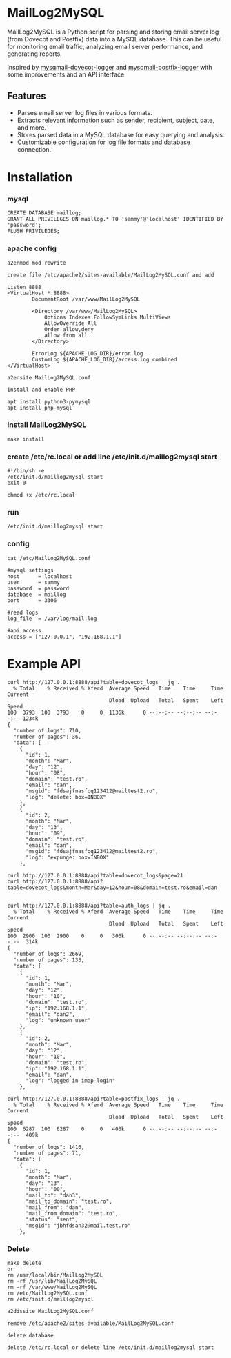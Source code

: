 # MailLog2MySQL
MailLog2MySQL is a Python script for parsing and storing email server log (from Dovecot and Postfix) data into a MySQL database. This can be useful for monitoring email traffic, analyzing email server performance, and generating reports.

Inspired by [mysqmail-dovecot-logger](https://packages.debian.org/stable/mail/mysqmail-dovecot-logger) and [mysqmail-postfix-logger](https://packages.debian.org/sid/mysqmail-postfix-logger) with some improvements and an API interface.


## Features
- Parses email server log files in various formats.
- Extracts relevant information such as sender, recipient, subject, date, and more.
- Stores parsed data in a MySQL database for easy querying and analysis.
- Customizable configuration for log file formats and database connection.

# Installation 

### mysql
```
CREATE DATABASE maillog;
GRANT ALL PRIVILEGES ON maillog.* TO 'sammy'@'localhost' IDENTIFIED BY 'password';
FLUSH PRIVILEGES;

```

### apache config
```
a2enmod mod rewrite
```

```
create file /etc/apache2/sites-available/MailLog2MySQL.conf and add

Listen 8888
<VirtualHost *:8888>
        DocumentRoot /var/www/MailLog2MySQL

        <Directory /var/www/MailLog2MySQL>
            Options Indexes FollowSymLinks MultiViews
            AllowOverride All
            Order allow,deny
            allow from all
        </Directory>

        ErrorLog ${APACHE_LOG_DIR}/error.log
        CustomLog ${APACHE_LOG_DIR}/access.log combined
</VirtualHost>
```
```
a2ensite MailLog2MySQL.conf
```

```
install and enable PHP
```

```
apt install python3-pymysql
apt install php-mysql
```

### install MailLog2MySQL
```
make install

```



### create /etc/rc.local or add line /etc/init.d/maillog2mysql start
```
#!/bin/sh -e
/etc/init.d/maillog2mysql start
exit 0
```
```
chmod +x /etc/rc.local
```

### run
```
/etc/init.d/maillog2mysql start
```

### config
```
cat /etc/MailLog2MySQL.conf

#mysql settings
host      = localhost
user      = sammy
password  = password
database  = maillog
port      = 3306
    
#read logs
log_file  = /var/log/mail.log

#api access
access = ["127.0.0.1", "192.168.1.1"]
```

# Example API
```
curl http://127.0.0.1:8888/api?table=dovecot_logs | jq .
  % Total    % Received % Xferd  Average Speed   Time    Time     Time  Current
                                 Dload  Upload   Total   Spent    Left  Speed
100  3793  100  3793    0     0  1136k      0 --:--:-- --:--:-- --:--:-- 1234k
{
  "number of logs": 710,
  "number of pages": 36,
  "data": [
    {
      "id": 1,
      "month": "Mar",
      "day": "12",
      "hour": "08",
      "domain": "test.ro",
      "email": "dan",
      "msgid": "fdsajfnasfqq123412@mailtest2.ro",
      "log": "delete: box=INBOX"
    },
    {
      "id": 2,
      "month": "Mar",
      "day": "13",
      "hour": "09",
      "domain": "test.ro",
      "email": "dan",
      "msgid": "fdsajfnasfqq123412@mailtest2.ro",
      "log": "expunge: box=INBOX"
    },

curl http://127.0.0.1:8888/api?table=dovecot_logs&page=21
curl http://127.0.0.1:8888/api?table=dovecot_logs&month=Mar&day=12&hour=08&domain=test.ro&email=dan


```
```
curl http://127.0.0.1:8888/api?table=auth_logs | jq .
  % Total    % Received % Xferd  Average Speed   Time    Time     Time  Current
                                 Dload  Upload   Total   Spent    Left  Speed
100  2900  100  2900    0     0   306k      0 --:--:-- --:--:-- --:--:--  314k
{
  "number of logs": 2669,
  "number of pages": 133,
  "data": [
    {
      "id": 1,
      "month": "Mar",
      "day": "12",
      "hour": "10",
      "domain": "test.ro",
      "ip": "192.168.1.1",
      "email": "dan2",
      "log": "unknown user"
    },
    {
      "id": 2,
      "month": "Mar",
      "day": "12",
      "hour": "10",
      "domain": "test.ro",
      "ip": "192.168.1.1",
      "email": "dan",
      "log": "logged in imap-login"
    },
```
```
curl http://127.0.0.1:8888/api?table=postfix_logs | jq .
  % Total    % Received % Xferd  Average Speed   Time    Time     Time  Current
                                 Dload  Upload   Total   Spent    Left  Speed
100  6287  100  6287    0     0   403k      0 --:--:-- --:--:-- --:--:--  409k
{
  "number of logs": 1416,
  "number of pages": 71,
  "data": [
    {
      "id": 1,
      "month": "Mar",
      "day": "13",
      "hour": "00",
      "mail_to": "dan3",
      "mail_to_domain": "test.ro",
      "mail_from": "dan",
      "mail_from_domain": "test.ro",
      "status": "sent",
      "msgid": "jbhfdsan32@mail.test.ro"
    },

```

### Delete


```
make delete 
or 
rm /usr/local/bin/MailLog2MySQL
rm -rf /usr/lib/MailLog2MySQL
rm -rf /var/www/MailLog2MySQL
rm /etc/MailLog2MySQL.conf
rm /etc/init.d/maillog2mysql
```

```
a2dissite MailLog2MySQL.conf

remove /etc/apache2/sites-available/MailLog2MySQL.conf

delete database

delete /etc/rc.local or delete line /etc/init.d/maillog2mysql start
```
